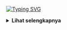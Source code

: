 [![Typing SVG](https://readme-typing-svg.herokuapp.com?font=Neuton&size=15&color=30FF40&background=000000&center=true&vCenter=true&width=360&height=60&lines=Minimal+kasih+bintang+jan+cuma+bisanya+pake+doang)](https://git.io/typing-svg)
<details>
  <summary><b>Lihat selengkapnya </b></summary>

INSTACRACK V1.1
--------|
![](https://github.com/Xenz404/INSTACRACK/blob/main/IMG/Screenshot_20230108-153125.jpg)

```python
pkg update && pkg upgrade
pkg install python
pkg install git
git clone https://github.com/Xenz404/INSTACRACK
cd INSTACRACK
python Run.py
```
####  - Download termux disini -

[≥](https://bit.ly/3W3Y1Lg)
--------|

#### Thanks for using my tools^_^
